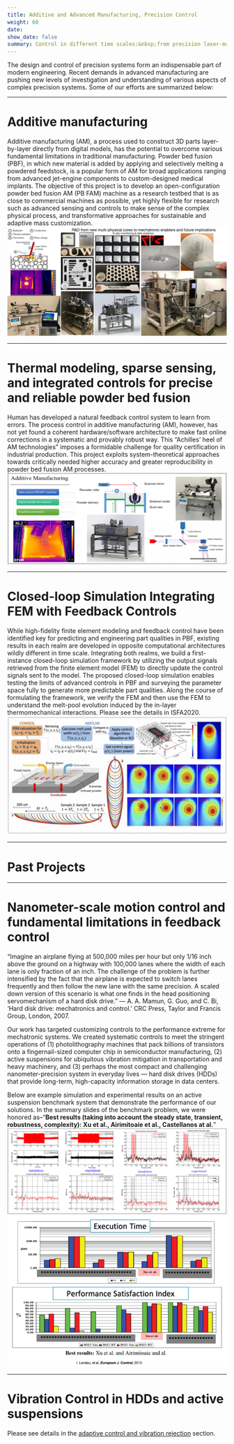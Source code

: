 ```yaml
---
title: Additive and Advanced Manufacturing, Precision Control
weight: 60
date: 
show_date: false
summary: Control in different time scales:&nbsp;from precision laser-material interaction for aerospace and medical application to process reconfiguration and reclaiming materials.
---
```



<!--more-->

The design and control of precision systems form an indispensable part of modern engineering. Recent demands in advanced manufacturing are pushing new levels of investigation and understanding of various aspects of complex precision systems. Some of our efforts are summarized below:

---

# Additive manufacturing
Additive manufacturing (AM), a process used to construct 3D parts layer-by-layer directly from digital models, has the potential to overcome various fundamental limitations in traditional manufacturing. Powder bed fusion (PBF), in which new material is added by applying and selectively melting a powdered feedstock, is a popular form of AM for broad applications ranging from advanced jet-engine components to custom-designed medical implants. The objective of this project is to develop an open-configuration powder bed fusion AM (PB FAM) machine as a research testbed that is as close to commercial machines as possible, yet highly flexible for research such as advanced sensing and controls to make sense of the complex physical process, and transformative approaches for sustainable and adaptive mass customization. 
![ \label{fig:add1}](./Figures/add1.jpg)

---

# Thermal modeling, sparse sensing, and integrated controls for precise and reliable powder bed fusion
Human has developed a natural feedback control system to learn from errors. The process control in additive manufacturing (AM), however, has not yet found a coherent hardware/software architecture to make fast online corrections in a systematic and provably robust way. This “Achilles’ heel of AM technologies” imposes a formidable challenge for quality certification in industrial production. This project exploits system-theoretical approaches towards critically needed higher accuracy and greater reproducibility in powder bed fusion AM processes.
![ \label{fig:add2}](./Figures/add2.jpg "MACS powder bed fusion additive manufacturing (PBFAM) testbeds") 

---

# Closed-loop Simulation Integrating FEM with Feedback Controls
While high-fidelity finite element modeling and feedback control have been identified key for predicting and engineering part qualities in PBF, existing results in each realm are developed in opposite computational architectures wildly different in time scale. Integrating both realms, we build a first-instance closed-loop simulation framework by utilizing the output signals retrieved from the finite element model (FEM) to directly update the control signals sent to the model. The proposed closed-loop simulation enables testing the limits of advanced controls in PBF and surveying the parameter space fully to generate more predictable part qualities. Along the course of formulating the framework, we verify the FEM and then use the FEM to understand the melt-pool evolution induced by the in-layer thermomechanical interactions. Please see the details in ISFA2020.
![ \label{fig:add3}](./Figures/add3.jpg "Scheme of the proposed closed-loop simulation and the results of melt pool geometry")

---

# Past Projects

---

# Nanometer-scale motion control and fundamental limitations in feedback control
“Imagine an airplane flying at 500,000 miles per hour but only 1/16 inch above the ground on a highway with 100,000 lanes where the width of each lane is only fraction of an inch. The challenge of the problem is further intensified by the fact that the airplane is expected to switch lanes frequently and then follow the new lane with the same precision. A scaled down version of this scenario is what one finds in the head positioning servomechanism of a hard disk drive.” — A. A. Mamun, G. Guo, and C. Bi, ‘Hard disk drive: mechatronics and control.’ CRC Press, Taylor and Francis Group, London, 2007.

Our work has targeted customizing controls to the performance extreme for mechatronic systems. We created systematic controls to meet the stringent operations of (1) photolithography machines that pack billions of transistors onto a fingernail-sized computer chip in semiconductor manufacturing, (2) active suspensions for ubiquitous vibration mitigation in transportation and heavy machinery, and (3) perhaps the most compact and challenging nanometer-precision system in everyday lives — hard disk drives (HDDs) that provide long-term, high-capacity information storage in data centers.

Below are example simulation and experimental results on an active suspension benchmark system that demonstrate the performance of our solutions. In the summary slides of the benchmark problem, we were honored as–“**Best results (taking into account the steady state, transient, robustness, complexity): Xu et al., Airimitoaie et al., Castellanos at al.**”
![ \label{fig:add4}](./Figures/add4.jpg)
![ \label{fig:add5}](./Figures/add5.png)

---

# Vibration Control in HDDs and active suspensions
Please see details in the [adaptive control and vibration rejection](../) section.
